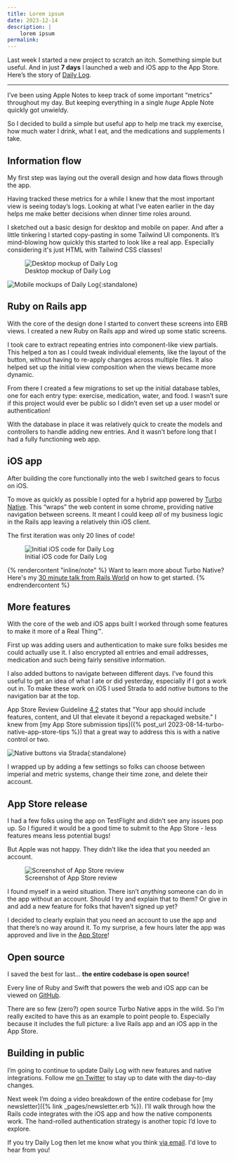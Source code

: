 ```yaml
---
title: Lorem ipsum
date: 2023-12-14
description: |
    lorem ipsum
permalink:
---
```


Last week I started a new project to scratch an itch. Something simple but useful. And in just **7 days** I launched a web and iOS app to the App Store. Here’s the story of [Daily Log](https://dailylog.ing).

---

I’ve been using Apple Notes to keep track of some important “metrics” throughout my day. But keeping everything in a single _huge_ Apple Note quickly got unwieldy.

So I decided to build a simple but useful app to help me track my exercise, how much water I drink, what I eat, and the medications and supplements I take.

## Information flow

My first step was laying out the overall design and how data flows through the app.

Having tracked these metrics for a while I knew that the most important view is seeing today’s logs. Looking at what I’ve eaten earlier in the day helps me make better decisions when dinner time roles around.

I sketched out a basic design for desktop and mobile on paper. And after a little tinkering I started copy-pasting in some Tailwind UI components. It’s mind-blowing how quickly this started to look like a real app. Especially considering it's just HTML with Tailwind CSS classes!

<figure class="rounded-none">
  <img src="/images/idea-to-app-store-in-7-days/desktop-screenshot.png" alt="Desktop mockup of Daily Log" class="shadow rounded-lg overflow-hidden">
  <figcaption>Desktop mockup of Daily Log</figcaption>
</figure>

![Mobile mockups of Daily Log](/images/idea-to-app-store-in-7-days/mobile-screenshot.png){:standalone}

## Ruby on Rails app

With the core of the design done I started to convert these screens into ERB views. I created a new Ruby on Rails app and wired up some static screens.

I took care to extract repeating entries into component-like view partials. This helped a ton as I could tweak individual elements, like the layout of the button, without having to re-apply changes across multiple files. It also helped set up the initial view composition when the views became more dynamic.

From there I created a few migrations to set up the initial database tables, one for each entry type: exercise, medication, water, and food. I wasn’t sure if this project would ever be public so I didn’t even set up a user model or authentication!

With the database in place it was relatively quick to create the models and controllers to handle adding new entries. And it wasn’t before long that I had a fully functioning web app.

## iOS app

After building the core functionally into the web I switched gears to focus on iOS.

To move as quickly as possible I opted for a hybrid app powered by [Turbo Native](https://github.com/hotwired/turbo-ios). This “wraps” the web content in some chrome, providing native navigation between screens. It meant I could keep _all_ of my business logic in the Rails app leaving a relatively thin iOS client.

The first iteration was only 20 lines of code!

<figure class="rounded-none">
  <img src="/images/idea-to-app-store-in-7-days/xcode.png" alt="Initial iOS code for Daily Log" class="shadow rounded-lg overflow-hidden">
  <figcaption>Initial iOS code for Daily Log</figcaption>
</figure>

{% rendercontent "inline/note" %}
Want to learn more about Turbo Native? Here's my [30 minute talk from Rails World](https://www.youtube.com/watch?v=hAq05KSra2g) on how to get started.
{% endrendercontent %}

## More features

With the core of the web and iOS apps built I worked through some features to make it more of a Real Thing™.

First up was adding users and authentication to make sure folks besides me could actually use it. I also encrypted all entries and email addresses, medication and such being fairly sensitive information.

I also added buttons to navigate between different days. I’ve found this useful to get an idea of what I ate or did yesterday, especially if I got a work out in. To make these work on iOS I used Strada to add _native_ buttons to the navigation bar at the top.

App Store Review Guideline [4.2](https://developer.apple.com/app-store/review/guidelines/#minimum-functionality) states that "Your app should include features, content, and UI that elevate it beyond a repackaged website." I knew from [my App Store submission tips]({% post_url 2023-08-14-turbo-native-app-store-tips %}) that a great way to address this is with a native control or two.

![Native buttons via Strada](/images/idea-to-app-store-in-7-days/strada.png){:standalone}

I wrapped up by adding a few settings so folks can choose between imperial and metric systems, change their time zone, and delete their account.

## App Store release

I had a few folks using the app on TestFlight and didn’t see any issues pop up. So I figured it would be a good time to submit to the App Store - less features means less potential bugs!

But Apple was not happy. They didn’t like the idea that you needed an account.

<figure class="rounded-none">
  <img src="/images/idea-to-app-store-in-7-days/app-store-review.png" alt="Screenshot of App Store review" class="rounded shadow overflow-hidden">
  <figcaption>Screenshot of App Store review</figcaption>
</figure>

I found myself in a weird situation. There isn’t _anything_ someone can do in the app without an account. Should I try and explain that to them? Or give in and add a new feature for folks that haven’t signed up yet?

I decided to clearly explain that you need an account to use the app and that there’s no way around it. To my surprise, a few hours later the app was approved and live in the [App Store](https://apps.apple.com/us/app/daily-log-app/id6473819686)!

## Open source

I saved the best for last… **the entire codebase is open source!**

Every line of Ruby and Swift that powers the web and iOS app can be viewed on [GitHub](https://github.com/joemasilotti/daily-log).

There are so few (zero?) open source Turbo Native apps in the wild. So I’m really excited to have this as an example to point people to. Especially because it includes the full picture: a live Rails app and an iOS app in the App Store.

## Building in public

I’m going to continue to update Daily Log with new features and native integrations. Follow me [on Twitter](https://twitter.com/joemasilotti) to stay up to date with the day-to-day changes.

Next week I’m doing a video breakdown of the entire codebase for [my newsletter]({% link _pages/newsletter.erb %}). I’ll walk through how the Rails code integrates with the iOS app and how the native components work. The hand-rolled authentication strategy is another topic I’d love to explore.

If you try Daily Log then let me know what you think [via email](mailto:joe@masilotti.com). I'd love to hear from you!
